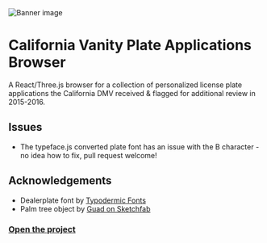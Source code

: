 <img src="https://california-vanity.surge.sh/cv-banner.png" alt="Banner image">

# California Vanity Plate Applications Browser

A React/Three.js browser for a collection of personalized license plate applications the California DMV received &amp; flagged for additional review in 2015-2016.

## Issues

-   The typeface.js converted plate font has an issue with the B character - no idea how to fix, pull request welcome!

## Acknowledgements

-   Dealerplate font by [Typodermic Fonts](https://typodermicfonts.com/dealerplate/)
-   Palm tree object by [Guad on Sketchfab](https://sketchfab.com/3d-models/palm-tree-c520a0429a024f18a69342ce79acd5d5)

### <a href="https://california-vanity.surge.sh/">Open the project</a>

